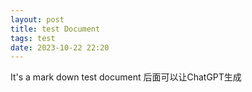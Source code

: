 ```yaml
---
layout: post
title: test Document
tags: test
date: 2023-10-22 22:20
---
```


It's a mark down test document 后面可以让ChatGPT生成
